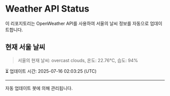 
# Weather API Status

이 리포지토리는 OpenWeather API를 사용하여 서울의 날씨 정보를 자동으로 업데이트합니다.

## 현재 서울 날씨
> 서울의 현재 날씨: overcast clouds, 온도: 22.76°C, 습도: 94%

⏳ 업데이트 시간: 2025-07-16 02:03:25 (UTC)

---
자동 업데이트 봇에 의해 관리됩니다.
